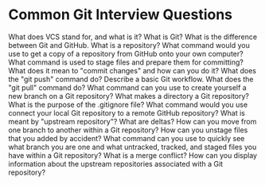 # Common Git Interview Questions
What does VCS stand for, and what is it?
What is Git?
What is the difference between Git and GitHub.
What is a repository?
What command would you use to get a copy of a repository from GitHub onto your own computer?
What command is used to stage files and prepare them for committing?
What does it mean to "commit changes" and how can you do it?
What does the "git push" command do?
Describe a basic Git workflow.
What does the "git pull" command do?
What command can you use to create yourself a new branch on a Git repository?
What makes a directory a Git repository?
What is the purpose of the .gitignore file?
What command would you use connect your local Git repository to a remote GitHub repository?
What is meant by "upstream repository"?
What are deltas?
How can you move from one branch to another within a Git repository?
How can you unstage files that you added by accident?
What command can you use to quickly see what branch you are one and what untracked, tracked, and staged files you have within a Git repository?
What is a merge conflict?
How can you display information about the upstream repositories associated with a Git repository?
